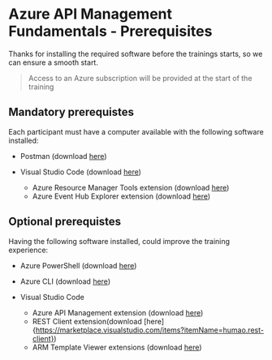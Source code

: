 # Azure API Management Fundamentals - Prerequisites

Thanks for installing the required software before the trainings starts, so we can ensure a smooth start.

> Access to an Azure subscription will be provided at the start of the training

## Mandatory prerequistes

Each participant must have a computer available with the following software installed:

* Postman (download [here](https://www.postman.com/downloads/))

* Visual Studio Code (download [here](https://code.visualstudio.com/download))
    * Azure Resource Manager Tools extension (download [here](https://marketplace.visualstudio.com/items?itemName=msazurermtools.azurerm-vscode-tools))
    * Azure Event Hub Explorer extension (download [here](https://marketplace.visualstudio.com/items?itemName=Summer.azure-event-hub-explorer))

## Optional prerequistes

Having the following software installed, could improve the training experience:

* Azure PowerShell (download [here](https://docs.microsoft.com/en-us/powershell/azure/install-az-ps))

* Azure CLI (download [here](https://docs.microsoft.com/en-us/cli/azure/install-azure-cli))
* Visual Studio Code
    * Azure API Management extension (download [here](https://marketplace.visualstudio.com/items?itemName=ms-azuretools.vscode-apimanagement))
    * REST Client extension(download [here]{https://marketplace.visualstudio.com/items?itemName=humao.rest-client})
    * ARM Template Viewer extensions (download [here](https://marketplace.visualstudio.com/items?itemName=bencoleman.armview))